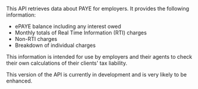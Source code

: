 This API retrieves data about PAYE for employers. It provides the following information:
* ePAYE balance including any interest owed
* Monthly totals of Real Time Information (RTI) charges
* Non-RTI charges
* Breakdown of individual charges

This information is intended for use by employers and their agents to check their own calculations of their clients' tax liability.

This version of the API is currently in development and is very likely to be enhanced.
